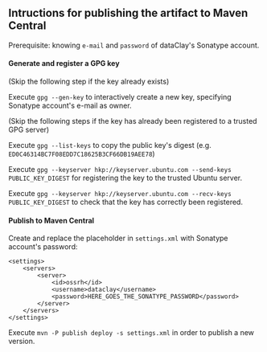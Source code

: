 ## Intructions for publishing the artifact to Maven Central

Prerequisite: knowing `e-mail` and `password` of dataClay's Sonatype account.

#### Generate and register a GPG key

(Skip the following step if the key already exists) 

Execute `gpg --gen-key` to interactively create a new key, specifying Sonatype account's e-mail as owner.

(Skip the following steps if the key has already been registered to a trusted GPG server) 

Execute `gpg --list-keys` to copy the public key's digest (e.g. `ED0C46314BC7F08EDD7C18625B3CF66DB19AEE78`)

Execute `gpg --keyserver hkp://keyserver.ubuntu.com --send-keys PUBLIC_KEY_DIGEST` for registering the key to the trusted Ubuntu server.

Execute `gpg --keyserver hkp://keyserver.ubuntu.com --recv-keys PUBLIC_KEY_DIGEST` to check that the key has correctly been registered.

#### Publish to Maven Central 

Create and replace the placeholder in `settings.xml` with Sonatype account's password: 

```
<settings>
	<servers>
		<server>
			<id>ossrh</id>
			<username>dataclay</username>
			<password>HERE_GOES_THE_SONATYPE_PASSWORD</password>
		</server>
	</servers>
</settings>
```

Execute `mvn -P publish deploy -s settings.xml` in order to publish a new version.

